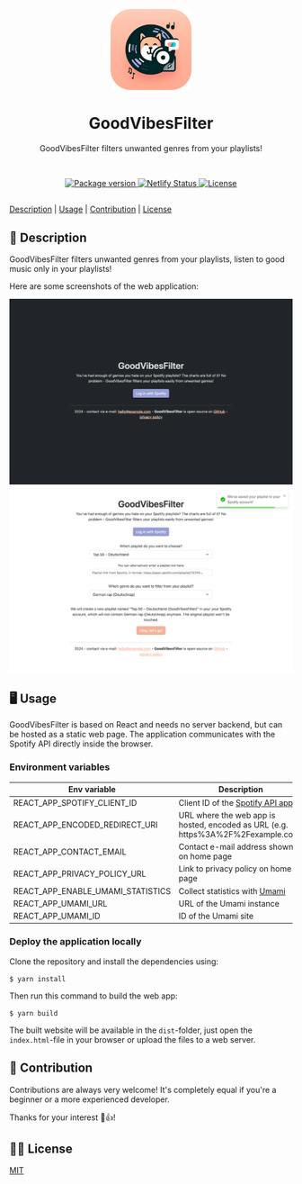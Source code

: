 <p align="center">
    <img src=".github/.media/logo.png" width="144" height="144" alt="GoodVibesFilter app logo">
</p>

<h1 align="center">GoodVibesFilter</h1>
<p align="center">GoodVibesFilter filters unwanted genres from your playlists!</p>

<br>

<p align="center">
    <a href="https://github.com/laystrck/GoodVibesFilter/blob/master/package.json">
        <img src="https://img.shields.io/github/package-json/v/laystrck/GoodVibesFilter.svg" alt="Package version">
    </a>
    <a href="https://app.netlify.com/sites/peaceful-mestorf-95f4b4/deploys">
        <img src="https://api.netlify.com/api/v1/badges/459b5564-5dc0-43b8-8e5a-3ef01074e83f/deploy-status" alt="Netlify Status">
    </a>
    <a href="https://github.com/laystrck/GoodVibesFilter/blob/master/LICENSE">
        <img src="https://img.shields.io/github/license/laystrck/GoodVibesFilter.svg" alt="License">
    </a>
</p>

##

[Description](#-description) | [Usage](#-usage) | [Contribution](#-contribution) | [License](#%EF%B8%8F-license)

## 📙 Description

GoodVibesFilter filters unwanted genres from your playlists, listen to good music only in your playlists!

Here are some screenshots of the web application:

<img src=".github/.media/screenshot-home.png" alt="Screenshot of the start page">

<img src=".github/.media/screenshot-action.png" alt="Screenshot after creating a filtered playlist">

## 🖥 Usage

GoodVibesFilter is based on React and needs no server backend, but can be hosted as a static web page. The application communicates with the Spotify API directly inside the browser.

### Environment variables

| Env variable                      | Description                                                                      |
| --------------------------------- | -------------------------------------------------------------------------------- |
| REACT_APP_SPOTIFY_CLIENT_ID       | Client ID of the [Spotify API app](https://developer.spotify.com)                |
| REACT_APP_ENCODED_REDIRECT_URI    | URL where the web app is hosted, encoded as URL (e.g. https%3A%2F%2Fexample.com) |
| REACT_APP_CONTACT_EMAIL           | Contact e-mail address shown on home page                                        |
| REACT_APP_PRIVACY_POLICY_URL      | Link to privacy policy on home page                                              |
| REACT_APP_ENABLE_UMAMI_STATISTICS | Collect statistics with [Umami](https://github.com/mikecao/umami)                |
| REACT_APP_UMAMI_URL               | URL of the Umami instance                                                        |
| REACT_APP_UMAMI_ID                | ID of the Umami site                                                             |

### Deploy the application locally

Clone the repository and install the dependencies using:

```
$ yarn install
```

Then run this command to build the web app:

```
$ yarn build
```

The built website will be available in the `dist`-folder, just open the `index.html`-file in your browser or upload the files to a web server.

## 🙋‍ Contribution

Contributions are always very welcome! It's completely equal if you're a beginner or a more experienced developer.

Thanks for your interest 🎉👍!

## 👨‍⚖️ License

[MIT](https://github.com/laystrck/GoodVibesFilter/blob/master/LICENSE)
